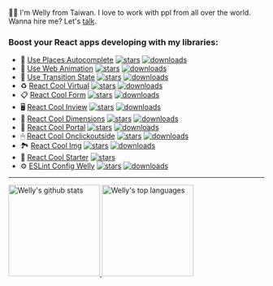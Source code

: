 
👋🏻 I'm Welly from Taiwan. I love to work with ppl from all over the world. Wanna hire me? Let's [talk](https://www.linkedin.com/in/welly-shen-8b43287a).

### Boost your React apps developing with my libraries:

- 📍 [Use Places Autocomplete](https://github.com/wellyshen/use-places-autocomplete) [![stars](https://img.shields.io/github/stars/wellyshen/use-places-autocomplete?style=flat-square)](https://github.com/wellyshen/use-places-autocomplete/stargazers) [![downloads](https://img.shields.io/npm/dt/use-places-autocomplete?style=flat-square)](https://www.npmjs.com/package/use-places-autocomplete)
- 🍿 [Use Web Animation](https://github.com/wellyshen/use-web-animations) [![stars](https://img.shields.io/github/stars/wellyshen/use-web-animations?style=flat-square)](https://github.com/wellyshen/use-web-animations/stargazers) [![downloads](https://img.shields.io/npm/dt/@wellyshen/use-web-animations?style=flat-square)](https://www.npmjs.com/package/@wellyshen/use-web-animations)
- 👟 [Use Transition State](https://github.com/wellyshen/use-transition-state) [![stars](https://img.shields.io/github/stars/wellyshen/use-transition-state?style=flat-square)](https://github.com/wellyshen/use-transition-state/stargazers) [![downloads](https://img.shields.io/npm/dt/use-transition-state?style=flat-square)](https://www.npmjs.com/package/use-transition-state)
- ♻️ [React Cool Virtual](https://github.com/wellyshen/react-cool-virtual) [![stars](https://img.shields.io/github/stars/wellyshen/react-cool-virtual?style=flat-square)](https://github.com/wellyshen/react-cool-virtual/stargazers) [![downloads](https://img.shields.io/npm/dt/react-cool-virtual?style=flat-square)](https://www.npmjs.com/package/react-cool-virtual)
- 📋 [React Cool Form](https://github.com/wellyshen/react-cool-form) [![stars](https://img.shields.io/github/stars/wellyshen/react-cool-form?style=flat-square)](https://github.com/wellyshen/react-cool-form/stargazers) [![downloads](https://img.shields.io/npm/dt/react-cool-form?style=flat-square)](https://www.npmjs.com/package/react-cool-form)
- 🖥️ [React Cool Inview](https://github.com/wellyshen/react-cool-inview) [![stars](https://img.shields.io/github/stars/wellyshen/react-cool-inview?style=flat-square)](https://github.com/wellyshen/react-cool-inview/stargazers) [![downloads](https://img.shields.io/npm/dt/react-cool-inview?style=flat-square)](https://www.npmjs.com/package/react-cool-inview)
- 📏 [React Cool Dimensions](https://github.com/wellyshen/react-cool-dimensions) [![stars](https://img.shields.io/github/stars/wellyshen/react-cool-dimensions?style=flat-square)](https://github.com/wellyshen/react-cool-dimensions/stargazers) [![downloads](https://img.shields.io/npm/dt/react-cool-dimensions?style=flat-square)](https://www.npmjs.com/package/react-cool-dimensions)
- 🍒 [React Cool Portal](https://github.com/wellyshen/react-cool-portal) [![stars](https://img.shields.io/github/stars/wellyshen/react-cool-portal?style=flat-square)](https://github.com/wellyshen/react-cool-portal/stargazers) [![downloads](https://img.shields.io/npm/dt/react-cool-portal?style=flat-square)](https://www.npmjs.com/package/react-cool-portal)
- 🖱 [React Cool Onclickoutside](https://github.com/wellyshen/react-cool-onclickoutside) [![stars](https://img.shields.io/github/stars/wellyshen/react-cool-onclickoutside?style=flat-square)](https://github.com/wellyshen/react-cool-onclickoutside/stargazers) [![downloads](https://img.shields.io/npm/dt/react-cool-onclickoutside?style=flat-square)](https://www.npmjs.com/package/react-cool-onclickoutside)
- 🏞 [React Cool Img](https://github.com/wellyshen/react-cool-img) [![stars](https://img.shields.io/github/stars/wellyshen/react-cool-img?style=flat-square)](https://github.com/wellyshen/react-cool-img/stargazers) [![downloads](https://img.shields.io/npm/dt/react-cool-img?style=flat-square)](https://www.npmjs.com/package/react-cool-img)
- 🐣 [React Cool Starter](https://github.com/wellyshen/react-cool-starter) [![stars](https://img.shields.io/github/stars/wellyshen/react-cool-starter?style=flat-square)](https://github.com/wellyshen/react-cool-starter/stargazers)
- ⚙️ [ESLint Config Welly](https://github.com/wellyshen/eslint-config-welly) [![stars](https://img.shields.io/github/stars/wellyshen/eslint-config-welly?style=flat-square)](https://github.com/wellyshen/eslint-config-welly/stargazers) [![downloads](https://img.shields.io/npm/dt/eslint-config-welly?style=flat-square)](https://www.npmjs.com/package/eslint-config-welly)


---

<a href="https://www.linkedin.com/in/welly-shen-8b43287a">
  <img height="180rem" src="https://github-readme-stats.vercel.app/api?username=wellyshen&show_icons=true&theme=react" alt="Welly's github stats" />
  <img height="180rem" src="https://github-readme-stats.vercel.app/api/top-langs/?username=wellyshen&layout=compact&theme=react" alt="Welly's top languages" />
</a>

